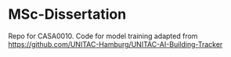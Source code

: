 # MSc-Dissertation 
Repo for CASA0010.
Code for model training adapted from https://github.com/UNITAC-Hamburg/UNITAC-AI-Building-Tracker

